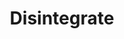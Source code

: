---
title: "Disintegrate"
permalink: /spells/disintegrate/
tags:
  - Spell
available_for:
  - Sorcerer
  - Wizard
level: "6th Level"
school: "Transmutation"
range: "60 ft"
area: "10 ft"
shape: "Cube"
comp:
  - V
  - S
  - M
material: "a lodestone and a pinch of dust."
attack: "DEX Save"
effect: "Force"
description: |
  A thin green ray springs from your pointing finger to a target that you can see within range. The target can be a creature, an object, or a creation of magical force, such as the wall created by wall of force.

  A creature targeted by this spell must make a dexterity saving throw. On a failed save, the target takes 10d6 + 40 force damage. If this damage reduces the target to 0 hit points, it is disintegrated.

  A disintegrated creature and everything it is wearing and carrying, except magic items, are reduced to a pile of fine gray dust. The creature can be restored to life only by means of a true resurrection or a wish spell.

  This spell automatically disintegrates a Large or smaller nonmagical object or a creation of magical force. If the target is a Huge or larger object or creation of force, this spell disintegrates a 10-foot-cube portion of it. A magic item is unaffected by this spell.

  **At higher levels.** When you cast this spell using a spell slot of 7th level or higher, the damage increases by 3d6 for each slot level above 6th.
excerpt: "A thin green ray springs from your pointing finger to a target that you can see within range."
source: "Basic Rules"
---